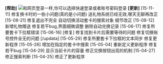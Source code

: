  **[帮助]** 
![和网页登录一样,你可以选择快速登录或者账号密码登录](http://git.oschina.net/uploads/images/2017/0314/141916_637e3002_85180.png "在登录窗口")
 **[更新]** 
[15-11-11]
修复换卡时的一些小问题(真的是小问题)
送礼物系统已经无效,哪天无聊再改正
[15-08-21]
修复退出不完全
自动切换活动套卡的搜索对象
细节改正
[15-08-12]
新增礼物赠送
修复若干bug,界面细微调整
删除自动兑换记录
[15-06-17]
修复所要套卡下拉框错误
[15-06-16]
[修复]
修复找到卡片后需要等待的问题
修复切换账号控件全无的问题
[/updata]
[15-05-29]
修复所要套卡下拉框的文本同步
修复更新程序
[15-05-26]
增加在指定的套卡中搜索
[15-05-04]
重新定义更新程序
修复若干bug
[15-04-29]
显示当前卡片的容量
修正交换按钮出现的机制
[15-04-27]
修正搜索判断
[15-04-25]
修正了更新程序
